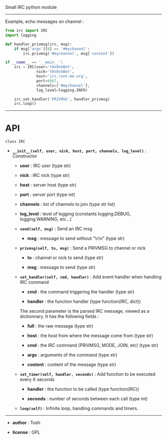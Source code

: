 Small IRC python module

-----------------------------

Example, echo messages on channel :

```python
from irc import IRC
import logging

def handler_privmsg(irc, msg):
    if msg['args'][0] == '#mychannel':
        irc.privmsg('#mychannel', msg['content'])

if __name__ == '__main__':
    irc = IRC(user='t0x0shBot',
              nick='t0x0shBot',
              host='irc.root-me.org',
              port=6667,
              channels=['#mychannel'],
              log_level=logging.INFO)

    irc.set_handler('PRIVMSG', handler_privmsg)
    irc.loop()
```

-----------------------------

# API

`class IRC`

- __`__init__(self, user, nick, host, port, channels, log_level)`__ : Constructor

    - __user__ : IRC user (type str)

    - __nick__ : IRC nick (type str)

    - __host__ : server host (type str)

    - __port__ : server port (type int)

    - __channels__ : list of channels to join (type str list)

    - __log_level__ : level of logging (constants logging.DEBUG, logging.WARNING, etc...)

    - __`send(self, msg)`__ : Send an IRC msg

         - __msg__ : message to send without "\\r\\n" (type str)

    - __`privmsg(self, to, msg)`__ : Send a PRIVMSG to channel or nick

         - __to__ : channel or nick to send (type str)

         - __msg__ : message to send (type str)

    - __`set_handler(self, cmd, handler)`__ : Add event handler when handling IRC command

         - __cmd__ : the command triggering the handler (type str)

         - __handler__ : the function handler (type function(IRC, dict))

         The second parameter is the parsed IRC message, viewed as a dictionnary. It has the following fields :

         - __full__ : the raw message (type str)

         - __host__ : the host from where the message come from (type str)

         - __cmd__ : the IRC command (PRIVMSG, MODE, JOIN, etc) (type str)

         - __args__ : arguments of the command (type str)

         - __content__ : content of the message (type str)

    - __`set_timer(self, handler, seconds)`__ : Add function to be executed every X seconds

         - __handler__ : the function to be called (type function(IRC))

         - __seconds__ : number of seconds between each call (type int)


    - __`loop(self)`__ : Infinite loop, handling commands and timers.

-----------------------------

  - __author__ : Tosh

  - __license__ : GPL
